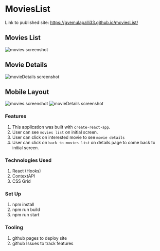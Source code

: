 # MoviesList

Link to published site: https://gvemulapalli33.github.io/moviesList/

## Movies List
![movies screenshot](https://raw.github.com/gvemulapalli33/moviesList/master/movieList.png)

## Movie Details
![movieDetails screenshot](https://raw.github.com/gvemulapalli33/moviesList/master/details.png)

## Mobile Layout
![movies screenshot](https://raw.github.com/gvemulapalli33/moviesList/master/mobileList.png)
![movieDetails screenshot](https://raw.github.com/gvemulapalli33/moviesList/master/mobileDetails.png)

### Features
 1. This application was built with `create-react-app`.
 2. User can see `movies list` on initial screen.
 3. User can click on interested movie to see `movie details`
 5. User can click on `back to movies list` on details page to come back to initial screen.

### Technologies Used
1. React (Hooks)
2. ContextAPI
4. CSS Grid

 ### Set Up
  1. npm install
  2. npm run build
  3. npm run start

### Tooling
1. github pages to deploy site
2. github Issues to track features
